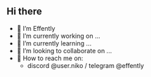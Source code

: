 ## Hi there

- 👋 I’m Effently
- 🔭 I’m currently working on ...
- 🌱 I’m currently learning ...
- 💞️ I’m looking to collaborate on ...
- 💬 How to reach me on:
  - discord @user.niko / telegram @effently
